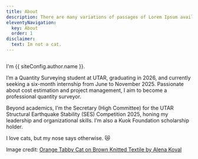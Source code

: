 ```yaml
---
title: About
description: There are many variations of passages of Lorem Ipsum available.
eleventyNavigation:
  key: About
  order: 1
disclaimer:
  text: Im not a cat.
---
```


<img src="/images/kitty.jpg" alt="" class="myphoto" />

I'm {{ siteConfig.author.name }}.

I’m a Quantity Surveying student at UTAR, graduating in 2026, and currently seeking a six-month internship from June to November 2025. Passionate about cost estimation and project management, I aim to become a professional quantity surveyor.

Beyond academics, I’m the Secretary (High Committee) for the UTAR Structural Earthquake Stability (SES) Competition 2025, honing my leadership and organizational skills. I’m also a Kuok Foundation scholarship holder.

I love cats, but my nose says otherwise. 😿

Image credit: [Orange Tabby Cat on Brown Knitted Textile by Alena Koval](https://www.pexels.com/photo/orange-tabby-cat-on-brown-knitted-textile-982300/)
